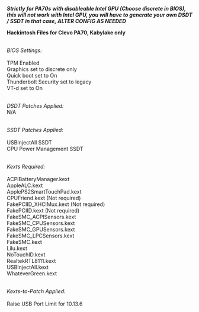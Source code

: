 ***Strictly for PA70s with disableable Intel GPU (Choose discrete in BIOS), this will not work with Intel GPU, you will have to generate your own DSDT / SSDT in that case, ALTER CONFIG AS NEEDED***

**Hackintosh Files for Clevo PA70, Kabylake only**

<br>*BIOS Settings:*</br>
<br>TPM Enabled
<br>Graphics set to discrete only
<br>Quick boot set to On
<br>Thunderbolt Security set to legacy
<br>VT-d set to On</br>

<br>*DSDT Patches Applied:*</br>
N/A

<br>*SSDT Patches Applied:*</br>
<br>USBInjectAll SSDT
<br>CPU Power Management SSDT</br>

<br>*Kexts Required:*</br>
<br>ACPIBatteryManager.kext
<br>AppleALC.kext
<br>ApplePS2SmartTouchPad.kext
<br>CPUFriend.kext (Not required)
<br>FakePCIID_XHCIMux.kext (Not required)
<br>FakePCIID.kext (Not required)
<br>FakeSMC_ACPISensors.kext
<br>FakeSMC_CPUSensors.kext
<br>FakeSMC_GPUSensors.kext
<br>FakeSMC_LPCSensors.kext
<br>FakeSMC.kext
<br>Lilu.kext
<br>NoTouchID.kext
<br>RealtekRTL8111.kext
<br>USBInjectAll.kext
<br>WhateverGreen.kext</br>

<br>*Kexts-to-Patch Applied:*</br>
<br>Raise USB Port Limit for 10.13.6</br>

